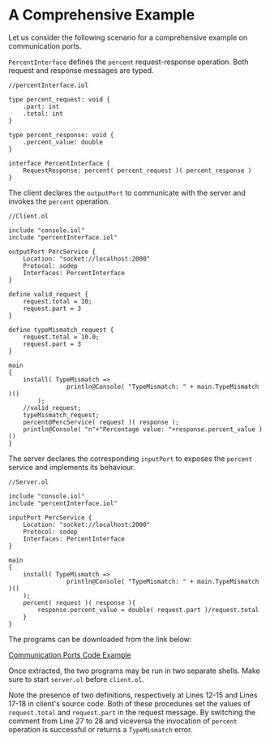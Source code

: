 # A Comprehensive Example

Let us consider the following scenario for a comprehensive example on communication ports.

`PercentInterface` defines the `percent` request-response operation. Both request and response messages are typed.

```text
//percentInterface.iol

type percent_request: void {
    .part: int
    .total: int
}

type percent_response: void {
    .percent_value: double
}

interface PercentInterface {
    RequestResponse: percent( percent_request )( percent_response )
}
```

The client declares the `outputPort` to communicate with the server and invokes the `percent` operation.

```text
//Client.ol

include "console.iol"
include "percentInterface.iol"

outputPort PercService {
    Location: "socket://localhost:2000"
    Protocol: sodep
    Interfaces: PercentInterface
}

define valid_request {
    request.total = 10;
    request.part = 3
}

define typeMismatch_request {
    request.total = 10.0;
    request.part = 3
}

main
{
    install( TypeMismatch =>
                println@Console( "TypeMismatch: " + main.TypeMismatch )()
        );
    //valid_request;
    typeMismatch_request;
    percent@PercService( request )( response );
    println@Console( "n"+"Percentage value: "+response.percent_value )()
}
```

The server declares the corresponding `inputPort` to exposes the `percent` service and implements its behaviour.

```text
//Server.ol

include "console.iol"
include "percentInterface.iol"

inputPort PercService {
    Location: "socket://localhost:2000"
    Protocol: sodep
    Interfaces: PercentInterface
}

main
{
    install( TypeMismatch =>
                println@Console( "TypeMismatch: " + main.TypeMismatch )()
    );
    percent( request )( response ){
        response.percent_value = double( request.part )/request.total
    }
}
```

The programs can be downloaded from the link below:

[Communication Ports Code Example](https://github.com/jolie/docs/tree/24acbcbc99f476d137eac12e1f9766e2f30e3fff/docs/basics/code/communication_ports_code.zip)

Once extracted, the two programs may be run in two separate shells. Make sure to start `server.ol` before `client.ol`.

Note the presence of two definitions, respectively at Lines 12-15 and Lines 17-18 in client's source code. Both of these procedures set the values of `request.total` and `request.part` in the request message. By switching the comment from Line 27 to 28 and viceversa the invocation of `percent` operation is successful or returns a `TypeMismatch` error.

